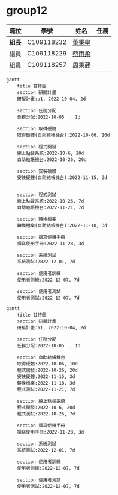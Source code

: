 # group12

| 職位 | 學號 | 姓名 | 任務 |
| :---: | :---: | :---: | :---: |
| **組長** | C109118232 | [董秉學](#) |
| 組員 | C109118229 | [蔡雨柔](#) |
| 組員 | C109118257 | [周秉葳](#) |

```mermaid
gantt
    title 甘特圖
    section 研擬計畫
    研擬計畫:a1, 2022-10-04, 2d
    
    section 任務分配
    任務分配:2022-10-05  , 1d
    
    section 取得硬體
    取得硬體(自助結帳機台):2022-10-06, 10d
    
    section 程式開發
    線上點餐系統:2022-10-6, 20d
    自助結帳機台:2022-10-26, 20d
    
    section 安裝硬體
    安裝硬體(自助結帳機台):2022-11-15, 3d
    
    
    section 程式測試
    線上點餐系統:2022-10-26, 7d
    自助結帳機台:2022-11-21, 7d
    
    section 轉換檔案
    轉換檔案(自助結帳機台):2022-11-18, 3d
    
    section 撰寫使用手冊
    撰寫使用手冊:2022-11-28, 3d
    
    section 系統測試
    系統測試:2022-12-01, 7d
    
    section 使用者訓練
    使用者訓練:2022-12-07, 7d
    
    section 使用者測試
    使用者測試:2022-12-07, 7d
```




















```mermaid
gantt
    title 甘特圖
    section 研擬計畫
    研擬計畫:a1, 2022-10-04, 2d
    
    section 任務分配
    任務分配:2022-10-05  , 1d
    
    section 自助結帳機台
    取得硬體:2022-10-06, 10d
    程式開發:2022-10-26, 20d
    安裝硬體:2022-11-15, 3d
    轉換檔案:2022-11-18, 3d
    程式測試:2022-11-21, 7d
    
    section 線上點餐系統
    程式開發:2022-10-6, 20d
    程式測試:2022-10-26, 7d
      
    section 撰寫使用手冊
    撰寫使用手冊:2022-11-28, 3d
    
    section 系統測試
    系統測試:2022-12-01, 7d
    
    section 使用者訓練
    使用者訓練:2022-12-07, 7d
    
    section 使用者測試
    使用者測試:2022-12-07, 7d
```

